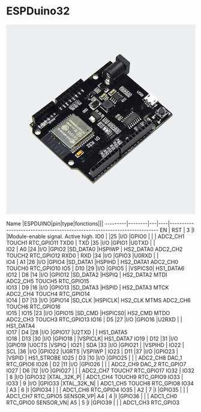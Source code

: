 # ESPDuino32
 
![ESP32-DOIT-DEVKIT-V1-36](images/ESPDuino32.png)

Name     |ESPDUINO|pin|type|fonctions|||
---------|--------|---|----|-------------------------------------------------------------------------
EN       |  RST   | 3 |I   |Module-enable signal. Active high.
IO0      |        |25 |I/O |GPIO0  |          |       |                   ADC2_CH1  TOUCH1  RTC_GPIO11
TXD0     |  TXD   |35 |I/O |GPIO1  |U0TXD     |       |                                    
IO2      |  A0    |24 |I/O |GPIO2  |SD_DATA0  |HSPIWP | HS2_DATA0         ADC2_CH2  TOUCH2  RTC_GPIO12
RXD0     |  RXD   |34 |I/O |GPIO3  |U0RXD     |       |                                    
IO4      |  A1    |26 |I/O |GPIO4  |SD_DATA1  |HSPIHD | HS2_DATA1         ADC2_CH0  TOUCH0  RTC_GPIO10 
IO5      |  D10   |29 |I/O |GPIO5  |          |VSPICS0| HS1_DATA6                          
IO12     |  D8    |14 |I/O |GPIO12 |SD_DATA2  |HSPIQ  | HS2_DATA2   MTDI  ADC2_CH5  TOUCH5  RTC_GPIO15  
IO13     |  D9    |16 |I/O |GPIO13 |SD_DATA3  |HSPID  | HS2_DATA3   MTCK  ADC2_CH4  TOUCH4  RTC_GPIO14  
IO14     |  D7    |13 |I/O |GPIO14 |SD_CLK    |HSPICLK| HS2_CLK     MTMS  ADC2_CH6  TOUCH6  RTC_GPIO16  
IO15     |  IO15  |23 |I/O |GPIO15 |SD_CMD    |HSPICS0| HS2_CMD     MTDO  ADC2_CH3  TOUCH3  RTC_GPIO13 
IO16     |  D5    |27 |I/O |GPIO16 |U2RXD     |       | HS1_DATA4  
IO17     |  D4    |28 |I/O |GPIO17 |U2TXD     |       | HS1_DATA5  
IO18     |  D13   |30 |I/O |GPIO18 |          |VSPICLK| HS1_DATA7
IO19     |  D12   |31 |I/O |GPIO19 |U0CTS     |VSPIQ  |
IO21     |  SDA   |33 |I/O |GPIO21 |          |VSPIHD |
IO22     |  SCL   |36 |I/O |GPIO22 |U0RTS     |VSPIWP |
IO23     |  D11   |37 |I/O |GPIO23 |          |VSPID  | HS1_STROBE
IO25     |  D3    |10 |I/O |GPIO25 |          |       |                   ADC2_CH8  DAC_1   RTC_GPIO6
IO26     |  D2    |11 |I/O |GPIO26 |          |       |                   ADC2_CH9  DAC_2   RTC_GPIO7
IO27     |  D6    |12 |I/O |GPIO27 |          |       |                   ADC2_CH7  TOUCH7  RTC_GPIO17
IO32     |  IO32  | 8 |I/O |GPIO32 |XTAL_32K_P|       |                   ADC1_CH4  TOUCH9  RTC_GPIO9
IO33     |  IO33  | 9 |I/O |GPIO33 |XTAL_32K_N|       |                   ADC1_CH5  TOUCH8  RTC_GPIO8
IO34     |  A3    | 6 |I   |GPIO34 |          |       |                   ADC1_CH6          RTC_GPIO4
IO35     |  A2    | 7 |I   |GPIO35 |          |       |                   ADC1_CH7          RTC_GPIO5
SENSOR_VP|  A4    | 4 |I   |GPIO36 |          |       |                   ADC1_CH0          RTC_GPIO0
SENSOR_VN|  A5    | 5 |I   |GPIO39 |          |       |                   ADC1_CH3          RTC_GPIO3
